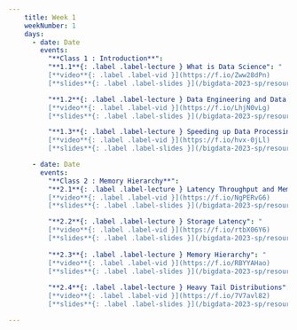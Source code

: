 ```yaml
---
    title: Week 1 
    weekNumber: 1
    days:
      - date: Date 
        events:
          "**Class 1 : Introduction**": 
          "**1.1**{: .label .label-lecture } What is Data Science": "
          [**video**{: .label .label-vid }](https://f.io/Zww28dPn) 
          [**slides**{: .label .label-slides }](/bigdata-2023-sp/resources/ppts/class1/1_WhatIsDataScience2.pptx)"

          "**1.2**{: .label .label-lecture } Data Engineering and Data Science": "
          [**video**{: .label .label-vid }](https://f.io/LhjN0vLg) 
          [**slides**{: .label .label-slides }](/bigdata-2023-sp/resources/ppts/class1/3_JoeHellersteingDataScience.pptx)"

          "**1.3**{: .label .label-lecture } Speeding up Data Processing": "
          [**video**{: .label .label-vid }](https://f.io/hvx-0jLl) 
          [**slides**{: .label .label-slides }](/bigdata-2023-sp/resources/ppts/class1/2_Speed of data processing.pptx)"

      - date: Date
        events:
          "**Class 2 : Memory Hierarchy**":
          "**2.1**{: .label .label-lecture } Latency Throughput and Memory Hierarchy": "
          [**video**{: .label .label-vid }](https://f.io/NgPERvG6) 
          [**slides**{: .label .label-slides }](/bigdata-2023-sp/resources/ppts/class2/1_MemoryLatecyLocality.pptx)"

          "**2.2**{: .label .label-lecture } Storage Latency": "
          [**video**{: .label .label-vid }](https://f.io/rtbX06Y6) 
          [**slides**{: .label .label-slides }](/bigdata-2023-sp/resources/ppts/class2/2_StorageLatency.pptx)"
          
          "**2.3**{: .label .label-lecture } Memory Hierarchy": "
          [**video**{: .label .label-vid }](https://f.io/RBYYAHao) 
          [**slides**{: .label .label-slides }](/bigdata-2023-sp/resources/ppts/class2/3_MemoryHierarchy.pptx)"
          
          "**2.4**{: .label .label-lecture } Heavy Tail Distributions": "
          [**video**{: .label .label-vid }](https://f.io/7V7avl82) 
          [**slides**{: .label .label-slides }](/bigdata-2023-sp/resources/ppts/class2/4_HeavyTailDistribution.pptx)"

---
```

